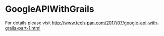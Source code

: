 # GoogleAPIWithGrails
For details please visit http://www.tech-pan.com/2017/07/google-api-with-grails-part-1.html
